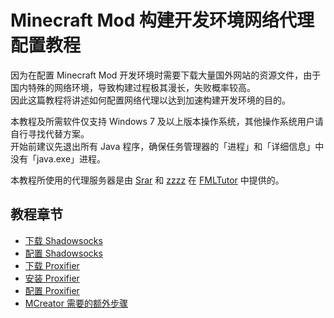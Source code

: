 # Minecraft Mod 构建开发环境网络代理配置教程

因为在配置 Minecraft Mod 开发环境时需要下载大量国外网站的资源文件，由于国内特殊的网络环境，导致构建过程极其漫长，失败概率较高。  
因此这篇教程将讲述如何配置网络代理以达到加速构建开发环境的目的。

本教程及所需软件仅支持 Windows 7 及以上版本操作系统，其他操作系统用户请自行寻找代替方案。  
开始前建议先退出所有 Java 程序，确保任务管理器的「进程」和「详细信息」中没有「java.exe」进程。

本教程所使用的代理服务器是由 [Srar](https://github.com/Srar) 和 [zzzz](https://github.com/ustc-zzzz) 在 [FMLTutor](https://fmltutor.ustc-zzzz.net/1.1-%E9%85%8D%E7%BD%AE%E4%BD%A0%E7%9A%84%E5%B7%A5%E4%BD%9C%E7%8E%AF%E5%A2%83.html) 中提供的。

## 教程章节
- [下载 Shadowsocks](1.md)
- [配置 Shadowsocks](2.md)
- [下载 Proxifier](3.md)
- [安装 Proxifier](4.md)
- [配置 Proxifier](5.md)
- [MCreator 需要的额外步骤](6.md)
